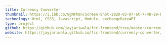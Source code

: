 ```yaml
---
title: Currency Converter
thumbnail: https://i.ibb.co/8gNFh8n/Screen-Shot-2020-03-07-at-7-48-29-PM.png
technology: Html, CSS3, Javascript, Module, exchangeRateAPI
type: project
github: https://github.com/jayjariwala/fcc-frontend/tree/master/currency-converter
website: https://jayjariwala.github.io/fcc-frontend/currency-converter/
---
```

